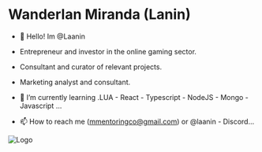 # Wanderlan Miranda (Lanin)



- 👋 Hello! Im @Laanin

- Entrepreneur and investor in the online gaming sector.
- Consultant and curator of relevant projects.
- Marketing analyst and consultant.
- 🌱 I’m currently learning .LUA - React - Typescript - NodeJS - Mongo - Javascript ...
- 📫 How to reach me (mmentoringco@gmail.com) or @laanin - Discord...





![Logo](https://cdn.discordapp.com/attachments/747830804842807466/1191756365195116654/mmentoring.jpg)
